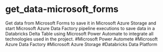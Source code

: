 # get_data-microsoft_forms
 Get data from Microsoft Forms to save it in Microsoft Azure Storage and start Microsoft Azure Data Factory pipeline executions to save data in a Databricks Delta Table using Microsoft Power Automate to integrate all technologies used in the project.
#Microsoft Power Automete
#Microsoft Azure Data Factory
#Microsoft Azure Storage
#Databricks Data Platform
